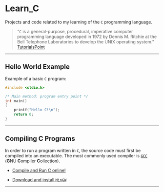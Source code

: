 # Learn_C

Projects and code related to my learning of the `C` programming language.

> "`C` is a general-purpose, procedural, imperative computer programming language developed in 1972 by Dennis M. Ritchie at the Bell Telephone Laboratories to develop the UNIX operating system." [TutorialsPoint](https://www.tutorialspoint.com/cprogramming/)

----

## Hello World Example

Example of a basic `C` program:

```c
#include <stdio.h>

/* Main method: program entry point */
int main() 
{
    printf("Hello C!\n");
    return 0;
}
```

----

## Compiling C Programs

In order to run a program written in `C`, the source code must first be compiled into an executable. The most commonly used compiler is [`GCC`](https://gcc.gnu.org/) (**G**NU **C**ompiler **C**ollection).

* [Compile and Run C online!](https://www.tutorialspoint.com/compile_c_online.php)

* [Download and install `MinGW`](http://mingw.org/)

----
